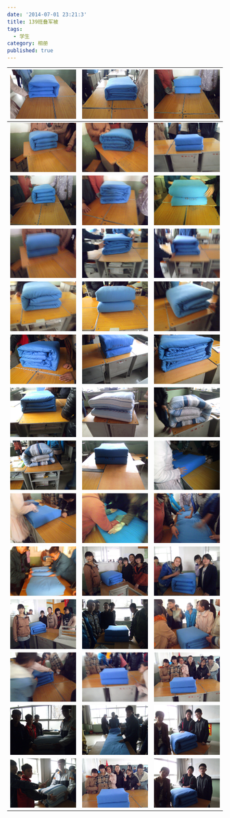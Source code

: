 ```yaml
---
date: '2014-07-01 23:21:3'
title: 139班叠军被
tags:
  - 学生
category: 相册
published: true
---
```

| ![1](./images/2014/07/139junbei/1.jpg)   | ![2](./images/2014/07/139junbei/2.jpg)   | ![3](./images/2014/07/139junbei/3.jpg)   |
|------------------------------------------|------------------------------------------|------------------------------------------|
| ![4](./images/2014/07/139junbei/4.jpg)   | ![5](./images/2014/07/139junbei/5.jpg)   | ![6](./images/2014/07/139junbei/6.jpg)   |
| ![7](./images/2014/07/139junbei/7.jpg)   | ![8](./images/2014/07/139junbei/8.jpg)   | ![9](./images/2014/07/139junbei/9.jpg)   |
| ![10](./images/2014/07/139junbei/10.jpg) | ![11](./images/2014/07/139junbei/11.jpg) | ![12](./images/2014/07/139junbei/12.jpg) |
| ![13](./images/2014/07/139junbei/13.jpg) | ![14](./images/2014/07/139junbei/14.jpg) | ![15](./images/2014/07/139junbei/15.jpg) |
| ![16](./images/2014/07/139junbei/16.jpg) | ![17](./images/2014/07/139junbei/17.jpg) | ![18](./images/2014/07/139junbei/18.jpg) |
| ![19](./images/2014/07/139junbei/19.jpg) | ![20](./images/2014/07/139junbei/20.jpg) | ![21](./images/2014/07/139junbei/21.jpg) |
| ![22](./images/2014/07/139junbei/22.jpg) | ![23](./images/2014/07/139junbei/23.jpg) | ![24](./images/2014/07/139junbei/24.jpg) |
| ![25](./images/2014/07/139junbei/25.jpg) | ![26](./images/2014/07/139junbei/26.jpg) | ![27](./images/2014/07/139junbei/27.jpg) |
| ![28](./images/2014/07/139junbei/28.jpg) | ![29](./images/2014/07/139junbei/29.jpg) | ![30](./images/2014/07/139junbei/30.jpg) |
| ![31](./images/2014/07/139junbei/31.jpg) | ![32](./images/2014/07/139junbei/32.jpg) | ![33](./images/2014/07/139junbei/33.jpg) |
| ![34](./images/2014/07/139junbei/34.jpg) | ![35](./images/2014/07/139junbei/35.jpg) | ![36](./images/2014/07/139junbei/36.jpg) |
| ![37](./images/2014/07/139junbei/37.jpg) | ![38](./images/2014/07/139junbei/38.jpg) | ![39](./images/2014/07/139junbei/39.jpg) |
| ![40](./images/2014/07/139junbei/40.jpg) | ![41](./images/2014/07/139junbei/41.jpg) | ![42](./images/2014/07/139junbei/42.jpg) |

